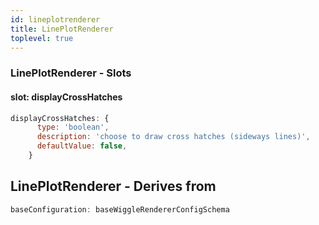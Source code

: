```yaml
---
id: lineplotrenderer
title: LinePlotRenderer
toplevel: true
---
```







### LinePlotRenderer - Slots
#### slot: displayCrossHatches



```js
displayCrossHatches: {
      type: 'boolean',
      description: 'choose to draw cross hatches (sideways lines)',
      defaultValue: false,
    }
```


## LinePlotRenderer - Derives from




```js
baseConfiguration: baseWiggleRendererConfigSchema
```

 

